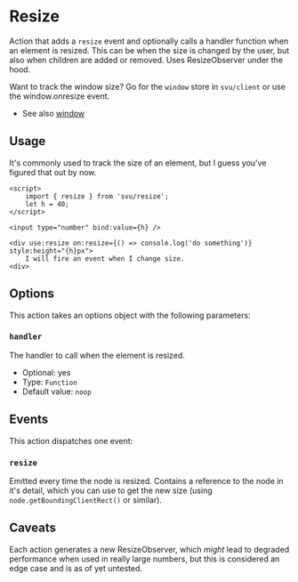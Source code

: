 # Resize

Action that adds a `resize` event and optionally calls a handler function when an element is resized. This can be when the size is changed by the user, but also when children are added or removed. Uses ResizeObserver under the hood.

Want to track the window size? Go for the `window` store in `svu/client` or use the window.onresize event.

- See also [window](/docs/client/window)

## Usage

It's commonly used to track the size of an element, but I guess you've figured that out by now.

```svelte
<script>
    import { resize } from 'svu/resize';
    let h = 40;
</script>

<input type="number" bind:value={h} />

<div use:resize on:resize={() => console.log('do something')} style:height="{h}px">
    I will fire an event when I change size.
<div>
```

## Options

This action takes an options object with the following parameters:

### `handler`

The handler to call when the element is resized.

- Optional: yes
- Type: `Function`
- Default value: `noop`

## Events

This action dispatches one event:

### `resize`

Emitted every time the node is resized. Contains a reference to the node in it's detail, which you can use to get the new size (using `node.getBoundingClientRect()` or similar).

## Caveats

Each action generates a new ResizeObserver, which _might_ lead to degraded performance when used in really large numbers, but this is considered an edge case and is as of yet untested.
